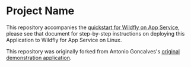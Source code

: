 # Project Name

This repository accompanies the [quickstart for Wildfly on App Service](), please see that document for step-by-step instructions on deploying this Application to Wildfly for App Service on Linux.

This repository was originally forked from Antonio Goncalves's [original demonstration application](https://github.com/agoncal/agoncal-application-petstore-ee7).